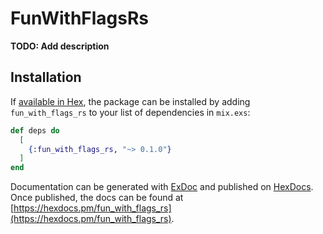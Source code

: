 # FunWithFlagsRs

**TODO: Add description**

## Installation

If [available in Hex](https://hex.pm/docs/publish), the package can be installed
by adding `fun_with_flags_rs` to your list of dependencies in `mix.exs`:

```elixir
def deps do
  [
    {:fun_with_flags_rs, "~> 0.1.0"}
  ]
end
```

Documentation can be generated with [ExDoc](https://github.com/elixir-lang/ex_doc)
and published on [HexDocs](https://hexdocs.pm). Once published, the docs can
be found at [https://hexdocs.pm/fun_with_flags_rs](https://hexdocs.pm/fun_with_flags_rs).

